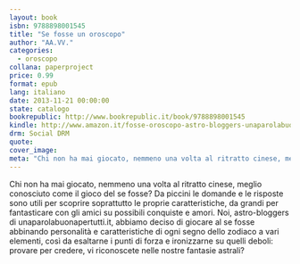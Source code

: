 ```yaml
---
layout: book
isbn: 9788898001545
title: "Se fosse un oroscopo"
author: "AA.VV."
categories:
  - oroscopo
collana: paperproject
price: 0.99
format: epub
lang: italiano
date: 2013-11-21 00:00:00
state: catalogo
bookrepublic: http://www.bookrepublic.it/book/9788898001545
kindle: http://www.amazon.it/fosse-oroscopo-astro-bloggers-unaparolabuonapertutti-curato-ebook/dp/B00I46UG1K/
drm: Social DRM
quote:
cover_image:
meta: "Chi non ha mai giocato, nemmeno una volta al ritratto cinese, meglio conosciuto come il gioco del se fosse? Da piccini le domande e le risposte sono utili per scoprire soprattutto le proprie caratteristiche, da grandi per fantasticare con gli amici su possibili conquiste e amori"
---
```


Chi non ha mai giocato, nemmeno una volta al ritratto cinese, meglio conosciuto come il gioco del se fosse? Da piccini le domande e le risposte sono utili per scoprire soprattutto le proprie caratteristiche, da grandi per fantasticare con gli amici su possibili conquiste e amori. Noi, astro-bloggers di unaparolabuonapertutti.it, abbiamo deciso di giocare al se fosse abbinando personalità e caratteristiche di ogni segno dello zodiaco a vari elementi, così da esaltarne i punti di forza e ironizzarne su quelli deboli: provare per credere, vi riconoscete nelle nostre fantasie astrali?